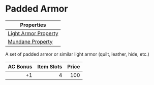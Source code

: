 # Padded Armor

| Properties                                                                |
| ------------------------------------------------------------------------- |
| [Light Armor Property](../../Armor%20Properties/Light%20Armor%20Property.md) |
| [Mundane Property](../../Material%20Properties/Mundane%20Property.md)  |

A set of padded armor or similar light armor (quilt, leather, hide, etc.)

| AC Bonus | Item Slots | Price |
| -------: | ---------: | ----: |
|       +1 |          4 |   100 |
